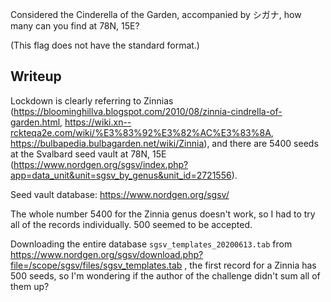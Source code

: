Considered the Cinderella of the Garden, accompanied by シガナ, how many can you find at 78N, 15E?

(This flag does not have the standard format.)

Writeup
-------
Lockdown is clearly referring to Zinnias (https://bloominghillva.blogspot.com/2010/08/zinnia-cindrella-of-garden.html, https://wiki.xn--rckteqa2e.com/wiki/%E3%83%92%E3%82%AC%E3%83%8A, https://bulbapedia.bulbagarden.net/wiki/Zinnia), and there are 5400 seeds at the Svalbard seed vault at 78N, 15E (https://www.nordgen.org/sgsv/index.php?app=data_unit&unit=sgsv_by_genus&unit_id=2721556).

Seed vault database:
https://www.nordgen.org/sgsv/

The whole number 5400 for the Zinnia genus doesn't work, so I had to try
all of the records individually. 500 seemed to be accepted.

Downloading the entire database `sgsv_templates_20200613.tab` from
https://www.nordgen.org/sgsv/download.php?file=/scope/sgsv/files/sgsv_templates.tab ,
the first record for a Zinnia has 500 seeds, so I'm wondering if the
author of the challenge didn't sum all of them up?
